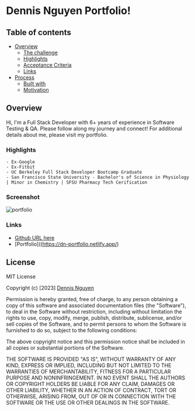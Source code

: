 # Dennis Nguyen Portfolio!

## Table of contents

- [Overview](#overview)
  - [The challenge](#the-challenge)
  - [Highlights](#highlights)
  - [Acceptance Criteria](#acceptance-criteria)
  - [Links](#links)
- [Process](#process)
  - [Built with](#built-with)
  - [Motivation](#motivation)

## Overview
Hi, I'm a Full Stack Developer with 6+ years of experience in Software Testing & QA. Please follow along my journey and connect!
For additional details about me, please visit my portfolio.

### Highlights

    - Ex-Google
    - Ex-Fitbit
    - UC Berkeley Full Stack Developer Bootcamp Graduate
    - San Francisco State University - Bachelor's of Science in Physiology | Minor in Chemistry | SFSU Pharmacy Tech Cerification

### Screenshot

![portfolio](src/assets/img/dn-portfolio.png)

### Links

- [Github URL here](https://github.com/dnsnguy08)
- [Portfolio]((https://dn-portfolio.netlify.app/)


## License
MIT License

Copyright (c) [2023] [Dennis Nguyen](https://github.com/dnsnguy08)

Permission is hereby granted, free of charge, to any person obtaining a copy
of this software and associated documentation files (the "Software"), to deal
in the Software without restriction, including without limitation the rights
to use, copy, modify, merge, publish, distribute, sublicense, and/or sell
copies of the Software, and to permit persons to whom the Software is
furnished to do so, subject to the following conditions:

The above copyright notice and this permission notice shall be included in all
copies or substantial portions of the Software.

THE SOFTWARE IS PROVIDED "AS IS", WITHOUT WARRANTY OF ANY KIND, EXPRESS OR
IMPLIED, INCLUDING BUT NOT LIMITED TO THE WARRANTIES OF MERCHANTABILITY,
FITNESS FOR A PARTICULAR PURPOSE AND NONINFRINGEMENT. IN NO EVENT SHALL THE
AUTHORS OR COPYRIGHT HOLDERS BE LIABLE FOR ANY CLAIM, DAMAGES OR OTHER
LIABILITY, WHETHER IN AN ACTION OF CONTRACT, TORT OR OTHERWISE, ARISING FROM,
OUT OF OR IN CONNECTION WITH THE SOFTWARE OR THE USE OR OTHER DEALINGS IN THE
SOFTWARE.
